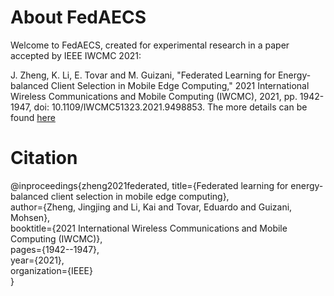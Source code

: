 # About FedAECS

Welcome to FedAECS, created for experimental research in a paper accepted by IEEE IWCMC 2021:


J. Zheng, K. Li, E. Tovar and M. Guizani, "Federated Learning for Energy-balanced Client Selection in Mobile Edge Computing," 2021 International Wireless Communications and Mobile Computing (IWCMC), 2021, pp. 1942-1947, doi: 10.1109/IWCMC51323.2021.9498853.  The more details can be found [here](https://ieeexplore.ieee.org/document/9498853)

# Citation
@inproceedings{zheng2021federated,
  title={Federated learning for energy-balanced client selection in mobile edge computing},  
  author={Zheng, Jingjing and Li, Kai and Tovar, Eduardo and Guizani, Mohsen},  
  booktitle={2021 International Wireless Communications and Mobile Computing (IWCMC)},  
  pages={1942--1947},  
  year={2021},  
  organization={IEEE}  
}
